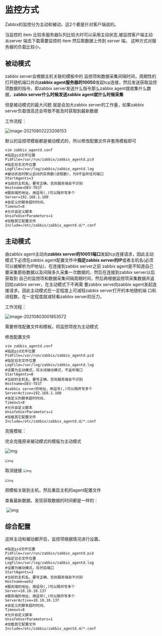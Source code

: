 # 监控方式

Zabbix的监控分为主动和被动，这2个都是针对客户端说的。

当监控的 item 比较多服务器队列比较大时可以采用主动状态,被监控客户端主动 从server 端去下载需要监控的 item 然后取数据上传到 server 端。 这种方式对服务器的负载比较小。

## 被动模式

zabbix server会根据主机关联的模板中的 监控项和数据采集间隔时间，周期性的打开随机端口并向**zabbix agent服务器的10050**发起tcp连接，然后发送获取监控项数据的指令，即zabbix server发送什么指令那么zabbix agent就收集什么数据，**zabbix server什么时候发送zabbix agent就什么时候采集**

但是被动模式的最大问题 就是会加大zabbix server的工作量，如果zabbix server负载很高还会导致不能及时获取到最新数据

工作流程：

![image-20210802223208153](https://gitee.com/c_honghui/picture/raw/master/img/20210802223208.png)

默认的监控项模板都是被动模式的，所以修改配置文件并套用模板即可

```shell
vim zabbix_agentd.conf
#指定pid文件位置
PidFile=/var/run/zabbix/zabbix_agentd.pid
#指定日志文件位置
LogFile=/var/log/zabbix/zabbix_agentd.log
#被动状态时默认启动的实例数(进程数)，为0不监听任何端口
StartAgents=3
#当前的主机名，要写正确，否则服务端会不识别
Hostname=DEV-TEST
#服务端的地址，用逗号(,)可以隔开写多个
Server=192.168.1.100
#自定义的脚本超时时间，
Timeout=8
#允许自定义脚本
UnsafeUserParameters=1
#加载其它配置文件
Include=/etc/zabbix/zabbix_agentd.d/*.conf
```

## 主动模式

由zabbix agent主动向**zabbix server的10051端口**发起tcp连接请求，因此主动模式下必须在zabbix agent配置文件中**指定zabbix server的IP**或者主机名(必须可以被解析为IP地址)，在连接到zabbix server之前 zabbix agent是不知道自己要采集那些数据以及间隔多久采集一次数据的，然后在连接到zabbix server以后获取到 自己的监控项和数据采集间隔周期时间，然后再根据监控项采集数据并返回给zabbix server，在主动模式下不再需 要zabbix serve向zabbix agent发起连接请求，因此主动模式在一定程度上可减轻zabbix server打开的本地随机端 口和进程数，在一定程度就减轻看zabbix server的压力。

工作流程：

![image-20210803001853572](https://gitee.com/c_honghui/picture/raw/master/img/20210803001853.png)

需要修改配置文件和模板，将监控项改为主动模式

修改配置文件

```shell
vim zabbix_agentd.conf
#指定pid文件位置
PidFile=/var/run/zabbix/zabbix_agentd.pid
#指定日志文件位置
LogFile=/var/log/zabbix/zabbix_agentd.log
#设置为主动模式，将关闭被动模式，不监听端口
StartAgents=0
#当前的主机名，要写正确，否则服务端会不识别
Hostname=DEV-TEST
#zabbix server的地址，用逗号(,)可以隔开写多个
ServerActive=192.168.1.100
#自定义的脚本超时时间，
Timeout=8
#允许自定义脚本
UnsafeUserParameters=1
#加载其它配置文件
Include=/etc/zabbix/zabbix_agentd.d/*.conf
```

克隆模板：

完全克隆原来被动模式的模版为主动模式

![img](https://gitee.com/c_honghui/picture/raw/master/img/20210425154545.png)        

​        <img src="https://gitee.com/c_honghui/picture/raw/master/img/20210425154559.png" alt="img" style="zoom:67%;" />        

取消链接        <img src="https://gitee.com/c_honghui/picture/raw/master/img/20210425154605.png" alt="img" style="zoom:67%;" />        

​        <img src="https://gitee.com/c_honghui/picture/raw/master/img/20210425154609.png" alt="img" style="zoom:67%;" />        

把模板关联到主机，然后重启主机的agent配置文件

查看最新数据，发现获取数据的时间都是一样的：

​        ![img](https://gitee.com/c_honghui/picture/raw/master/img/20210425154621.png)

## 综合配置

这样主动和被动都开启，监控项根据情况进行设置。

```shell
#指定pid文件位置
PidFile=/var/run/zabbix/zabbix_agentd.pid
#指定日志文件位置
LogFile=/var/log/zabbix/zabbix_agentd.log
#设置为被动模式，将开启端口
StartAgents=3
#当前的主机名，要写正确，否则服务端会不识别
Hostname=web2
#服务端的地址，用逗号(,)可以隔开写多个
Server=10.10.10.137
#服务端的地址，用逗号(,)可以隔开写多个
ServerActive=10.10.10.137
#自定义的脚本超时时间，
Timeout=8
#允许自定义脚本
UnsafeUserParameters=1
#加载其它配置文件
Include=/etc/zabbix/zabbix_agentd.d/*.conf
```


